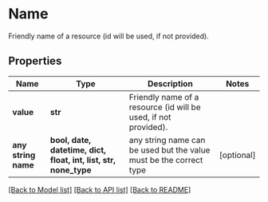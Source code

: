 # Name

Friendly name of a resource (id will be used, if not provided).

## Properties
Name | Type | Description | Notes
------------ | ------------- | ------------- | -------------
**value** | **str** | Friendly name of a resource (id will be used, if not provided). | 
**any string name** | **bool, date, datetime, dict, float, int, list, str, none_type** | any string name can be used but the value must be the correct type | [optional]

[[Back to Model list]](../README.md#documentation-for-models) [[Back to API list]](../README.md#documentation-for-api-endpoints) [[Back to README]](../README.md)


